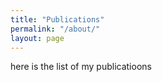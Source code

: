 ```yaml
---
title: "Publications"
permalink: "/about/"
layout: page
---
```


<p>here is the list of my publicatioons</p>
